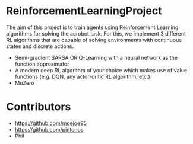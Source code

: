 # ReinforcementLearningProject
The aim of this project is to train agents using Reinforcement Learning algorithms for solving the acrobot task. For this, we implement 3 different RL algorithms that are capable of solving environments with continuous states and discrete actions.

- Semi-gradient SARSA OR Q-Learning with a neural network as the function approximator
- A modern deep RL algorithm of your choice which makes use of value functions (e.g. DQN, any actor-critic RL algorithm, etc.)
- MuZero

# Contributors

- https://github.com/moejoe95
- https://github.com/pintonos
- Phil
